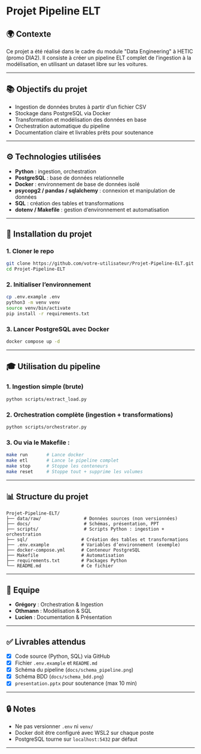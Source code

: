 # Projet Pipeline ELT

## 🌍 Contexte
Ce projet a été réalisé dans le cadre du module "Data Engineering" à HETIC (promo DIA2).
Il consiste à créer un pipeline ELT complet de l’ingestion à la modélisation, en utilisant un dataset libre sur les voitures.

---

## 📚 Objectifs du projet

- Ingestion de données brutes à partir d’un fichier CSV
- Stockage dans PostgreSQL via Docker
- Transformation et modélisation des données en base
- Orchestration automatique du pipeline
- Documentation claire et livrables prêts pour soutenance

---

## ⚙️ Technologies utilisées

- **Python** : ingestion, orchestration
- **PostgreSQL** : base de données relationnelle
- **Docker** : environnement de base de données isolé
- **psycopg2 / pandas / sqlalchemy** : connexion et manipulation de données
- **SQL** : création des tables et transformations
- **dotenv / Makefile** : gestion d’environnement et automatisation

---

## 🤖 Installation du projet

### 1. Cloner le repo
```bash
git clone https://github.com/votre-utilisateur/Projet-Pipeline-ELT.git
cd Projet-Pipeline-ELT
```

### 2. Initialiser l’environnement
```bash
cp .env.example .env
python3 -m venv venv
source venv/bin/activate
pip install -r requirements.txt
```

### 3. Lancer PostgreSQL avec Docker
```bash
docker compose up -d
```

---

## 🎓 Utilisation du pipeline

### 1. Ingestion simple (brute)
```bash
python scripts/extract_load.py
```

### 2. Orchestration complète (ingestion + transformations)
```bash
python scripts/orchestrator.py
```

### 3. Ou via le Makefile :
```bash
make run       # Lance docker
make etl       # Lance le pipeline complet
make stop      # Stoppe les conteneurs
make reset     # Stoppe tout + supprime les volumes
```

---

## 📊 Structure du projet

```
Projet-Pipeline-ELT/
├── data/raw/                # Données sources (non versionnées)
├── docs/                    # Schémas, présentation, PPT
├── scripts/                 # Scripts Python : ingestion + orchestration
├── sql/                    # Création des tables et transformations
├── .env.example            # Variables d’environnement (exemple)
├── docker-compose.yml      # Conteneur PostgreSQL
├── Makefile                # Automatisation
├── requirements.txt        # Packages Python
└── README.md               # Ce fichier
```

---

## 🧰 Equipe

- **Grégory** : Orchestration & Ingestion
- **Othmann** : Modélisation & SQL
- **Lucien** : Documentation & Présentation

---

## ✅ Livrables attendus

- [x] Code source (Python, SQL) via GitHub
- [x] Fichier `.env.example` et `README.md`
- [x] Schéma du pipeline (`docs/schema_pipeline.png`)
- [x] Schéma BDD (`docs/schema_bdd.png`)
- [x] `presentation.pptx` pour soutenance (max 10 min)

---

## 🔒 Notes

- Ne pas versionner `.env` ni `venv/`
- Docker doit être configuré avec WSL2 sur chaque poste
- PostgreSQL tourne sur `localhost:5432` par défaut

---